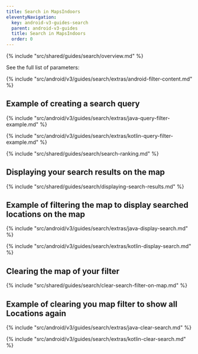 ```yaml
---
title: Search in MapsIndoors
eleventyNavigation:
  key: android-v3-guides-search
  parent: android-v3-guides
  title: Search in MapsIndoors
  order: 0
---
```


{% include "src/shared/guides/search/overview.md" %}

See the full list of parameters:

{% include "src/android/v3/guides/search/extras/android-filter-content.md" %}

## Example of creating a search query

<mi-tabs>
<mi-tab label="Java" tab-for="java"></mi-tab>
<mi-tab label="Kotlin" tab-for="kotlin"></mi-tab>
<mi-tab-panel id="java">

{% include "src/android/v3/guides/search/extras/java-query-filter-example.md" %}

</mi-tab-panel>
<mi-tab-panel id="kotlin">

{% include "src/android/v3/guides/search/extras/kotlin-query-filter-example.md" %}

</mi-tab-panel>
</mi-tabs>

{% include "src/shared/guides/search/search-ranking.md" %}

## Displaying your search results on the map

{% include "src/shared/guides/search/displaying-search-results.md" %}

## Example of filtering the map to display searched locations on the map

<mi-tabs>
<mi-tab label="Java" tab-for="androidJava"></mi-tab>
<mi-tab label="Kotlin" tab-for="androidKotlin"></mi-tab>
<mi-tab-panel id="androidJava">

{% include "src/android/v3/guides/search/extras/java-display-search.md" %}

</mi-tab-panel>
<mi-tab-panel id="androidKotlin">

{% include "src/android/v3/guides/search/extras/kotlin-display-search.md" %}

</mi-tab-panel>
</mi-tabs>

## Clearing the map of your filter

{% include "src/shared/guides/search/clear-search-filter-on-map.md" %}

## Example of clearing you map filter to show all Locations again

<mi-tabs>
<mi-tab label="Java" tab-for="androidJava"></mi-tab>
<mi-tab label="Kotlin" tab-for="androidKotlin"></mi-tab>
<mi-tab-panel id="androidJava">

{% include "src/android/v3/guides/search/extras/java-clear-search.md" %}

</mi-tab-panel>
<mi-tab-panel id="androidKotlin">

{% include "src/android/v3/guides/search/extras/kotlin-clear-search.md" %}

</mi-tab-panel>
</mi-tabs>
